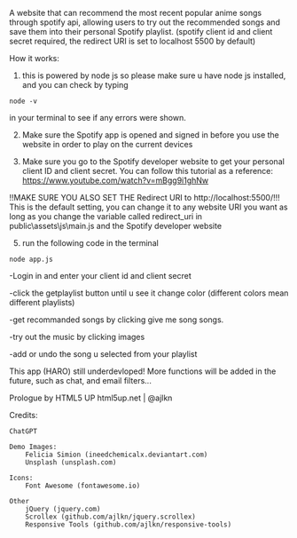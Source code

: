 A website that can recommend the most recent popular anime songs through spotify api, allowing users to try out the recommended songs and save them into their personal Spotify playlist. (spotify client id and client secret required, the redirect URI is set to localhost 5500 by default)

How it works:

1. this is powered by node js so please make sure u have node js installed, and you can check by typing

```
node -v
```

in your terminal to see if any errors were shown.

2. Make sure the Spotify app is opened and signed in before you use the website in order to play on the current devices

3. Make sure you go to the Spotify developer website to get your personal client ID and client secret. You can follow this tutorial as a reference:
https://www.youtube.com/watch?v=mBgg9i1ghNw

!!MAKE SURE YOU ALSO SET THE Redirect URI to http://localhost:5500/!!!
This is the default setting, you can change it to any website URI you want as long as you change the variable called redirect_uri in public\assets\js\main.js and the Spotify developer website

5. run the following code in the terminal

```
node app.js
```

-Login in and enter your client id and client secret

-click the getplaylist button until u see it change color (different colors mean different playlists)

-get recommanded songs by clicking give me song songs.

-try out the music by clicking images

-add or undo the song u selected from your playlist

This app (HARO) still underdevloped! More functions will be added in the future, such as chat, and email filters...

Prologue by HTML5 UP
html5up.net | @ajlkn

Credits:

	ChatGPT
 
	Demo Images:
		Felicia Simion (ineedchemicalx.deviantart.com)
		Unsplash (unsplash.com)
  
	Icons:
		Font Awesome (fontawesome.io)
  
	Other
		jQuery (jquery.com)
		Scrollex (github.com/ajlkn/jquery.scrollex)
		Responsive Tools (github.com/ajlkn/responsive-tools)
